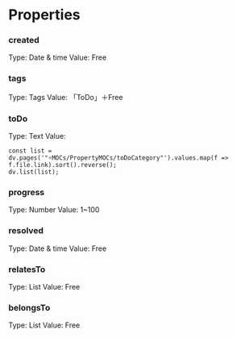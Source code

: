 # Properties
### created
Type: Date & time
Value: Free 
### tags
Type: Tags
Value: 「ToDo」＋Free 
### toDo
Type: Text
Value: 
```dataviewjs
const list = dv.pages('"☼MOCs/PropertyMOCs/toDoCategory"').values.map(f => f.file.link).sort().reverse();
dv.list(list);
```
### progress
Type: Number
Value: 1~100 
### resolved
Type: Date & time
Value: Free 
### relatesTo
Type: List
Value: Free 
### belongsTo
Type: List
Value: Free 